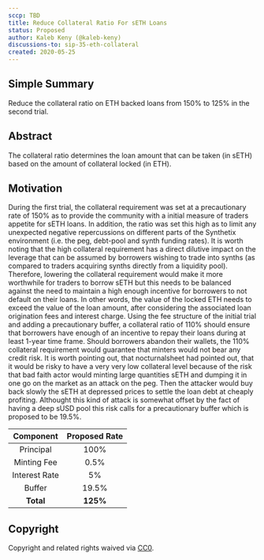 ```yaml
---
sccp: TBD
title: Reduce Collateral Ratio For sETH Loans
status: Proposed
author: Kaleb Keny (@kaleb-keny)
discussions-to: sip-35-eth-collateral 
created: 2020-05-25
---
```


## Simple Summary
<!--"If you can't explain it simply, you don't understand it well enough." Provide a simplified and layman-accessible explanation of the SCCP.-->
Reduce the collateral ratio on ETH backed loans from 150% to 125% in the second trial.

## Abstract
<!--A short (~200 word) description of the variable change proposed.-->
The collateral ratio determines the loan amount that can be taken (in sETH) based on the amount of collateral locked (in ETH).

## Motivation
<!--The motivation is critical for SCCPs that want to update variables within Synthetix. It should clearly explain why the existing variable is not incentive aligned. SCCP submissions without sufficient motivation may be rejected outright.-->

During the first trial, the collateral requirement was set at a precautionary rate of 150% as to provide the community with a initial measure of traders appetite for sETH loans. In addition, the ratio was set this high as to limit any unexpected negative repercussions on different parts of the Synthetix environment (i.e. the peg, debt-pool and synth funding rates). It is worth noting that the high collateral requirement has a direct dilutive impact on the leverage that can be assumed by borrowers wishing to trade into synths (as compared to traders acquiring synths directly from a liquidity pool). Therefore, lowering the collateral requirement would make it more worthwhile for traders to borrow sETH but this needs to be balanced against the need to maintain a high enough incentive for borrowers to not default on their loans. 
In other words, the value of the locked ETH needs to exceed the value of the loan amount, after considering the associated loan origination fees and interest charge. Using the fee structure of the initial trial and adding a precautionary buffer, a collateral ratio of 110% should ensure that borrowers have enough of an incentive to repay their loans during at least 1-year time frame. Should borrowers abandon their wallets, the 110% collateral requirement would guarantee that minters would not bear any credit risk.
It is worth pointing out, that nocturnalsheet had pointed out, that it would be risky to have a very very low collateral level because of the risk that bad faith actor would minting large quantities sETH and dumping it in one go on the market as an attack on the peg. Then the attacker would buy back slowly the sETH at depressed prices to settle the loan debt at cheaply profiting. Althought this kind of attack is somewhat offset by the fact of having a deep sUSD pool this risk calls for a precautionary buffer which is proposed to be 19.5%.


| Component | Proposed Rate |
| :-------------: | :-------------: |
| Principal | 100% |
| Minting Fee  | 0.5% |
| Interest Rate | 5% |
| Buffer | 19.5% |
| **Total** | **125%** |


## Copyright
Copyright and related rights waived via [CC0](https://creativecommons.org/publicdomain/zero/1.0/).